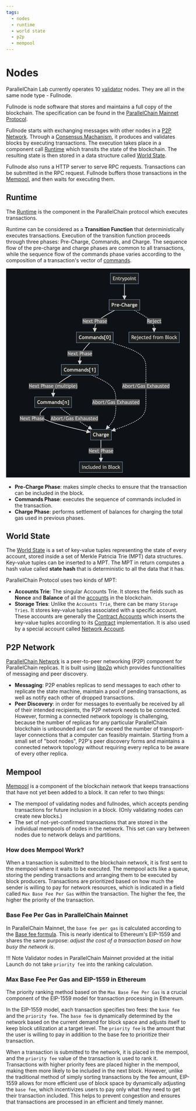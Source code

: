 ```yaml
---
tags:
  - nodes
  - runtime
  - world state
  - p2p
  - mempool
---
```


# Nodes

ParallelChain Lab currently operates 10 [validator](staking.md#validator) nodes. They are all in the same node type - Fullnode.

Fullnode is node software that stores and maintains a full copy of the blockchain. The specification can be found in the [ParallelChain Mainnet Protocol](https://github.com/parallelchain-io/parallelchain-protocol). 

Fullnode starts with exchanging messages with other nodes in a [P2P Network](#p2p-network). Through a [Consensus Machanism](consensus_mechanism.md), it produces and validates blocks by executing transactions. The execution takes place in a component call [Runtime](#runtime) which transits the state of the blockchain. The resulting state is then stored in a data structure called [World State](#world-state).

Fullnode also runs a HTTP server to serve RPC requests. Transactions can be submitted in the RPC request. Fullnode buffers those transactions in the [Mempool](#mempool), and then waits for executing them.

## Runtime

The [Runtime](https://github.com/parallelchain-io/pchain-runtime) is the component in the ParallelChain protocol which executes transactions.

Runtime can be considered as a **Transition Function** that deterministically executes transactions. Execution of the transition function proceeds through three phases: Pre-Charge, Commands, and Charge. The sequence flow of the pre-charge and charge phases are common to all transactions, while the sequence flow of the commands phase varies according to the composition of a transaction's vector of [commands](transactions.md#commands).

![Runtime Sequence Flow](../img/Runtime%20Phases.png)

- **Pre-Charge Phase**: makes simple checks to ensure that the transaction can be included in the block.
- **Commands Phase**: executes the sequence of commands included in the transaction.
- **Charge Phase**: performs settlement of balances for charging the total gas used in previous phases.


## World State

The [World State](https://github.com/parallelchain-io/pchain-world-state) is a set of key-value tuples representing the state of every account, stored inside a set of Merkle Patricia Trie (MPT) data structures. Key-value tuples can be inserted to a MPT. The MPT in return computes a hash value called **state hash** that is deterministic to all the data that it has. 

ParallelChain Protocol uses two kinds of MPT:

- **Accounts Trie**: The singular Accounts Trie. It stores the fields such as **Nonce** and **Balance** of all the [accounts](accounts.md) in the blockchain. 
- **Storage Tries**: Unlike the `Accounts Trie`, there can be many `Storage Tries`. It stores key-value tuples associated with a specific account. These accounts are generally the [Contract Accounts](accounts.md) which inserts the key-value tuples according to its [Contract](../for_developers/smart_contracts/introduction.md) implementation. It is also used by a special account called [Network Account](accounts.md#network-account).



## P2P Network

[ParallelChain Network](https://github.com/parallelchain-io/pchain-network) is a peer-to-peer networking (P2P) component for ParallelChain replicas. It is built using [libp2p](https://docs.libp2p.io/concepts/introduction/overview/) which provides functionalities of messaging and peer discovery.

- **Messaging**: P2P enables replicas to send messages to each other to replicate the state machine, maintain a pool of pending transactions, as well as notify each other of dropped transactions.
- **Peer Discovery**: in order for messages to eventually be received by all of their intended recipients, the P2P network needs to be connected. However, forming a connected network topology is challenging, because the number of replicas for any particular ParallelChain blockchain is unbounded and can far exceed the number of transport-layer connections that a computer can feasibly maintain. Starting from a small set of "boot nodes", P2P's peer discovery forms and maintains a connected network topology without requiring every replica to be aware of every other replica.

## Mempool

[Mempool](https://github.com/parallelchain-io/pchain-mempool) is a component of the blockchain network that keeps transactions that have not yet been added to a block. It can refer to two things:

- The mempool of validating nodes and fullnodes, which accepts pending transactions for future inclusion in a block. (Only validating nodes can create new blocks.)
- The set of not-yet-confirmed transactions that are stored in the individual mempools of nodes in the network. This set can vary between nodes due to network delays and partitions.

### How does Mempool Work?

When a transaction is submitted to the blockchain network, it is first sent to the mempool where it waits to be executed. The mempool acts like a queue, storing the pending transactions and arranging them to be executed by block producers. Transactions are prioritized based on how much the sender is willing to pay for network resources, which is indicated in a field called `Max Base Fee Per Gas` within the transaction. The higher the fee, the higher the priority of the transaction.

### Base Fee Per Gas in ParallelChain Mainnet

In ParallelChain Mainnet, the `base fee per gas` is calculated according to the [Base fee formula](https://github.com/parallelchain-io/parallelchain-protocol/blob/master/Blockchain.md#base-fee-formula). This is nearly identical to Ethereum's EIP-1559 and shares the same purpose: *adjust the cost of a transaction based on how busy the network is*.

!!! Note
    Validator nodes in ParallelChain Mainnet provided at the initial Launch do not take `priority fee` into the ranking calculation.

### Max Base Fee Per Gas and EIP-1559 in Ethereum

The priority ranking method based on the `Max Base Fee Per Gas` is a crucial component of the EIP-1559 model for transaction processing in Ethereum.

In the EIP-1559 model, each transaction specifies two fees: the `base fee` and the `priority fee`. The `base fee` is dynamically determined by the network based on the current demand for block space and adjusts itself to keep block utilization at a target level. The `priority fee` is the amount that the user is willing to pay in addition to the base fee to prioritize their transaction.

When a transaction is submitted to the network, it is placed in the mempool, and the `priority fee` value of the transaction is used to rank it. Transactions with higher priority fees are placed higher in the mempool, making them more likely to be included in the next block. However, unlike the traditional method of simply sorting transactions by the fee amount, EIP-1559 allows for more efficient use of block space by dynamically adjusting the `base fee`, which incentivizes users to pay only what they need to get their transaction included. This helps to prevent congestion and ensures that transactions are processed in an efficient and timely manner.